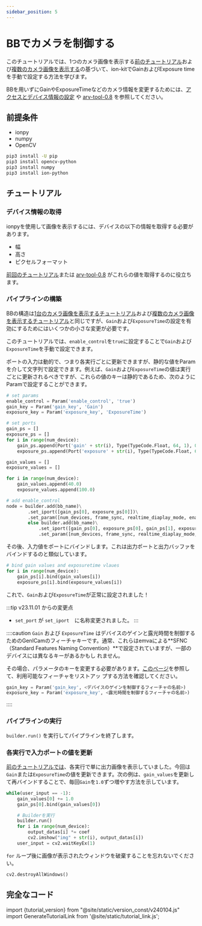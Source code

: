 ```yaml
---
sidebar_position: 5
---
```


# BBでカメラを制御する

このチュートリアルでは、1つのカメラ画像を表示する[前のチュートリアル](display-image)および[複数のカメラ画像を表示する](display-image-2came)の基づいて、ion-kitでGainおよびExposure timeを手動で設定する方法を学びます。

BBを用いずにGainやExposureTimeなどのカメラ情報を変更するためには、[アクセスとデバイス情報の設定](./set-device-info) や [arv-tool-0.8](../../external/aravis/arv-tools) を参照してください。


## 前提条件

* ionpy 
* numpy
* OpenCV

```bash
pip3 install -U pip
pip3 install opencv-python
pip3 install numpy
pip3 install ion-python
```

## チュートリアル

### デバイス情報の取得

ionpyを使用して画像を表示するには、デバイスの以下の情報を取得する必要があります。

* 幅
* 高さ
* ピクセルフォーマット

[前回のチュートリアル](obtain-device-info.md)または [arv-tool-0.8](../../external/aravis/arv-tools.md) がこれらの値を取得するのに役立ちます。

### パイプラインの構築

BBの構造は[1台のカメラ画像を表示するチュートリアル](display-image)および[複数のカメラ画像を表示するチュートリアル](display-image-2came)と同じですが、`Gain`および`ExposureTime`の設定を有効にするためにはいくつかの小さな変更が必要です。

このチュートリアルでは、`enable_control`を`true`に設定することで`Gain`および`ExposureTime`を手動で設定できます。

ポートの入力は動的で、つまり各実行ごとに更新できますが、静的な値をParamを介して文字列で設定できます。例えば、`Gain`および`ExposureTime`の値は実行ごとに更新されるべきですが、これらの値のキーは静的であるため、次のようにParamで設定することができます。

```python
# set params
enable_control = Param('enable_control', 'true')
gain_key = Param('gain_key', 'Gain')
exposure_key = Param('exposure_key', 'ExposureTime')

# set ports
gain_ps = []
exposure_ps = []
for i in range(num_device):
    gain_ps.append(Port('gain' + str(i), Type(TypeCode.Float, 64, 1), 0))
    exposure_ps.append(Port('exposure' + str(i), Type(TypeCode.Float, 64, 1), 0))

gain_values = []
exposure_values = []

for i in range(num_device):
    gain_values.append(40.0)
    exposure_values.append(100.0)

# add enable_control
node = builder.add(bb_name)\
        .set_iport([gain_ps[0], exposure_ps[0]])\
        .set_param([num_devices, frame_sync, realtime_diaplay_mode, enable_control, gain_key, exposure_key]) if num_device == 1 \
        else builder.add(bb_name)\
            .set_iport([gain_ps[0], exposure_ps[0], gain_ps[1], exposure_ps[1]])\
            .set_param([num_devices, frame_sync, realtime_diaplay_mode, enable_control, gain_key, exposure_key])
```

その後、入力値をポートにバインドします。これは出力ポートと出力バッファをバインドするのと類似しています。

```python
# bind gain values and exposuretime vlaues
for i in range(num_device):
    gain_ps[i].bind(gain_values[i])
    exposure_ps[i].bind(exposure_values[i])
```

これで、`Gain`および`ExposureTime`が正常に設定されました！

:::tip v23.11.01 からの変更点
* `set_port` が `set_iport`　に名称変更されました。
:::

::::caution
`Gain` および `ExposureTime` はデバイスのゲインと露光時間を制御するためのGenICamのフィーチャキーです。通常、これらはemvaによる**SFNC（Standard Features Naming Convention）**で設定されていますが、一部のデバイスには異なるキーがあるかもし れません。

その場合、パラメータのキーを変更する必要があります。[このページ](../external/aravis/arv-tools#list-the-available-genicam-features)を参照して、利用可能なフィーチャをリストアッ 
プする方法を確認してください。

```python
gain_key = Param('gain_key', <デバイスのゲインを制御するフィーチャの名前>)
exposure_key = Param('exposure_key', <露光時間を制御するフィーチャの名前>)
```
::::

### パイプラインの実行

`builder.run()` を実行してパイプラインを終了します。

### 各実行で入力ポートの値を更新

[前のチュートリアルでは](display-image)、各実行で単に出力画像を表示していました。今回は`Gain`または`ExposureTime`の値を更新できます。次の例は、`gain_values`を更新して再バインドすることで、毎回`Gain`を`1.0`ずつ増やす方法を示しています。

```python
while(user_input == -1):
    gain_values[0] += 1.0
    gain_ps[0].bind(gain_values[0])

    # Builderを実行
    builder.run()
    for i in range(num_device):
        output_datas[i] *= coef
        cv2.imshow("img" + str(i), output_datas[i])
    user_input = cv2.waitKeyEx(1)
```

`for` ループ後に画像が表示されたウィンドウを破棄することを忘れないでください。

```python
cv2.destroyAllWindows()
```

## 完全なコード

import {tutorial_version} from "@site/static/version_const/v240104.js"
import GenerateTutorialLink from '@site/static/tutorial_link.js';

<GenerateTutorialLink language="python" tag={tutorial_version} tutorialfile="tutorial2_control_camera" />
